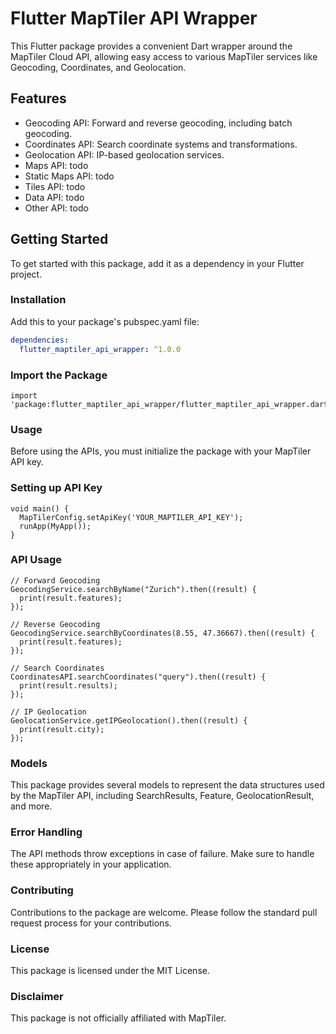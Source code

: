 <!-- 
This README describes the package. If you publish this package to pub.dev,
this README's contents appear on the landing page for your package.

For information about how to write a good package README, see the guide for
[writing package pages](https://dart.dev/guides/libraries/writing-package-pages). 

For general information about developing packages, see the Dart guide for
[creating packages](https://dart.dev/guides/libraries/create-library-packages)
and the Flutter guide for
[developing packages and plugins](https://flutter.dev/developing-packages). 
-->

# Flutter MapTiler API Wrapper

This Flutter package provides a convenient Dart wrapper around the MapTiler Cloud API, allowing easy access to various MapTiler services like Geocoding, Coordinates, and Geolocation.

## Features

- Geocoding API: Forward and reverse geocoding, including batch geocoding.
- Coordinates API: Search coordinate systems and transformations.
- Geolocation API: IP-based geolocation services.
- Maps API: todo
- Static Maps API: todo
- Tiles API: todo
- Data API: todo
- Other API: todo

## Getting Started

To get started with this package, add it as a dependency in your Flutter project.

### Installation

Add this to your package's pubspec.yaml file:

```yaml
dependencies:
  flutter_maptiler_api_wrapper: ^1.0.0
```

### Import the Package
```
import 'package:flutter_maptiler_api_wrapper/flutter_maptiler_api_wrapper.dart';
```

### Usage
Before using the APIs, you must initialize the package with your MapTiler API key.

### Setting up API Key
```
void main() {
  MapTilerConfig.setApiKey('YOUR_MAPTILER_API_KEY');
  runApp(MyApp());
}
```

### API Usage
```
// Forward Geocoding
GeocodingService.searchByName("Zurich").then((result) {
  print(result.features);
});

// Reverse Geocoding
GeocodingService.searchByCoordinates(8.55, 47.36667).then((result) {
  print(result.features);
});

// Search Coordinates
CoordinatesAPI.searchCoordinates("query").then((result) {
  print(result.results);
});

// IP Geolocation
GeolocationService.getIPGeolocation().then((result) {
  print(result.city);
});
```

### Models
This package provides several models to represent the data structures used by the MapTiler API, including SearchResults, Feature, GeolocationResult, and more.

### Error Handling
The API methods throw exceptions in case of failure. Make sure to handle these appropriately in your application.

### Contributing
Contributions to the package are welcome. Please follow the standard pull request process for your contributions.

### License
This package is licensed under the MIT License.

### Disclaimer
This package is not officially affiliated with MapTiler.